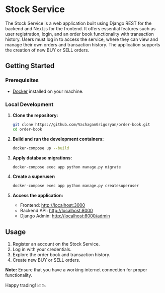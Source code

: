 # Stock Service

The Stock Service is a web application built using Django REST for the backend and Next.js for the frontend. It offers essential features such as user registration, login, and an order book functionality with transaction history. Users must log in to access the service, where they can view and manage their own orders and transaction history. The application supports the creation of new BUY or SELL orders.

## Getting Started

### Prerequisites
- [Docker](https://www.docker.com/) installed on your machine.

### Local Development

1. **Clone the repository:**
    ```bash
    git clone https://github.com/VachaganGrigoryan/order-book.git
    cd order-book
    ```

2. **Build and run the development containers:**
    ```bash
    docker-compose up --build
    ```
3. **Apply database migrations:**

    ```bash
    docker-compose exec app python manage.py migrate
    ```
4. **Create a superuser:**

    ```bash
    docker-compose exec app python manage.py createsuperuser
    ```
5. **Access the application:**
    - Frontend: [http://localhost:3000](http://localhost:3000)
    - Backend API: [http://localhost:8000](http://localhost:8000)
    - Django Admin: [http://localhost:8000/admin](http://localhost:8000/admin/)

## Usage

1. Register an account on the Stock Service.
2. Log in with your credentials.
3. Explore the order book and transaction history.
4. Create new BUY or SELL orders.

**Note:** Ensure that you have a working internet connection for proper functionality.

Happy trading! 📈📉
